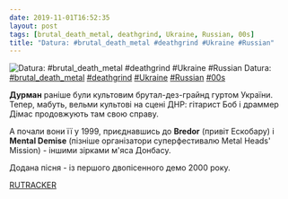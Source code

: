 ```yaml
---
date: 2019-11-01T16:52:35
layout: post
tags: [brutal_death_metal, deathgrind, Ukraine, Russian, 00s]
title: "Datura: #brutal_death_metal #deathgrind #Ukraine #Russian"
---
```

![Datura: #brutal_death_metal #deathgrind #Ukraine #Russian](/assets/photos/photo_795@01-11-2019_16-52-35.jpg)
Datura: [#brutal_death_metal](/tags/#brutal_death_metal) [#deathgrind](/tags/#deathgrind) [#Ukraine](/tags/#Ukraine) [#Russian](/tags/#Russian) [#00s](/tags/#00s)

**Дурман** раніше були культовим брутал-дез-грайнд гуртом України. Тепер, мабуть, вельми культові на сцені ДНР: гітарист Боб і драммер Дімас продовжують там свою справу.

А почали вони її у 1999, приєднавшись до **Bredor** (привіт Ескобару) і **Mental Demise** (пізніше організатори суперфестивалю Metal Heads&#39; Mission) - іншими зірками м&#39;яса Донбасу.

Додана пісня - із першого двопісенного демо 2000 року.

[RUTRACKER](https://rutracker.org/forum/viewtopic.php?t=4716743)